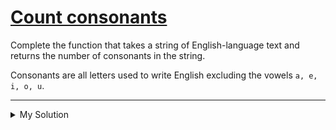 # [Count consonants](https://www.codewars.com/kata/564e7fc20f0b53eb02000106)

Complete the function that takes a string of English-language text and returns the number of consonants in the string.

Consonants are all letters used to write English excluding the vowels `a, e, i, o, u`.

---

<details><summary>My Solution</summary>

```js
function consonantCount(str) {
  return str.replace(/[^a-z]|[aeiou]/gi, '').length
}
```

</details>
